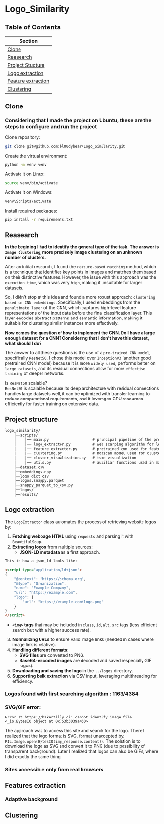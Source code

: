 # Logo_Similarity


## Table of Contents

| Section         |
|----------------|
| [Clone](#clone)|
| [Reasearch](#reasearch) |
| [Project Stucture](#project-structure) | 
| [Logo extraction](#logo-extraction) | 
| [Feature extraction](#features-extraction)|
| [Clustering](#clustering)|



## Clone

### Considering that I made the project on Ubuntu, these are the steps to configure and run the project
Clone repository:
```bash
git clone git@github.com:bl00dybear/Logo_Similarity.git
```
Create the virtual environment:
```bash
python -m venv venv
```
Activate it on Linux:
```bash
source venv/bin/activate  
```
Activate it on Windows:
```bash
venv\Scripts\activate 
```
Install required packages:
```bash
pip install -r requirements.txt
```

## Reasearch

**In the begining I had to identify the general type of the task. The answer is `Image Clustering`, more precisely image clustering on an unknown number of clusters.** 

After an initial research, I found the `Feature-based Matching` method, which is a technique that identifies key points in images and matches them based on their distinctive features. However, the issue with this approach was the `execution time`, which was very `high`, making it unsuitable for larger datasets.

So, I didn’t stop at this idea and found a more robust approach: `clustering based on CNN embeddings`. Specifically, I used embeddings from the `penultimate layer` of the CNN, which captures high-level feature representations of the input data before the final classification layer. This layer encodes abstract patterns and semantic information, making it suitable for clustering similar instances more effectively.

**Now comes the question of how to implement the CNN. Do I have a large enough dataset for a CNN? Considering that I don't have this dataset, what should I do?**

The answer to all these questions is the use of a `pre-trained CNN model`, specifically `ResNet50`. I chose this model over `InceptionV3` (another good pretrained CNN model) because it is more `widely used`, performs better on `large datasets`, and its residual connections allow for more `effective training` of deeper networks.

Is `ResNet50` scalable?<br>
`ResNet50` is scalable because its deep architecture with residual connections handles large datasets well, it can be optimized with transfer learning to reduce computational requirements, and it leverages GPU resources efficiently for faster training on extensive data.
## Project structure

```txt
logo_similarity/
    │──scripts/
    │    │── main.py                    # principal pipeline of the program    
    │    │── logo_extractor.py          # web scarping algorithm for logos
    │    │── feature_extractor.py       # pretrained cnn used for feature extraction    
    │    │── clustering.py              # hdbscan model used for clustering    
    │    │── cluster_visualization.py   # tsne visualization                
    │    │── utils.py                   # auxiliar functions used in main.py
    │──dataset.csv                      
    │──embeddings.npy
    │──logo_dict.csv
    │──logos.snappy.parquet
    │──snappy_parquet_to_csv.py
    │──logos/
    │──results/

```

## **Logo extraction**

The `LogoExtractor` class automates the process of retrieving website logos by:  

1. **Fetching webpage HTML** using `requests` and parsing it with `BeautifulSoup`.  
2. **Extracting logos** from multiple sources:  
   - **JSON-LD metadata** as a first approach.
```html
This is how a json_ld looks like:

<script type="application/ld+json">
{
    "@context": "https://schema.org",
    "@type": "Organization",
    "name": "Example Company",
    "url": "https://example.com",
    "logo": {
        "url": "https://example.com/logo.png"
    }
}
</script>
```
   - **`<img>` tags** that may be included in `class`, `id`, `alt`, `src` tags (less efficient search but with a higher success rate).  
3. **Normalizing URLs** to ensure valid image links (needed in cases where image link is relative).  
4. **Handling different formats**:  
   - **SVG files** are converted to PNG.  
   - **Base64-encoded images** are decoded and saved (especially GIF logos).  
5. **Downloading and saving the logo** in the `../logos` directory.  
6. **Supporting bulk extraction** via CSV input, leveraging multithreading for efficiency.  


### **Logos found with first searching algorithm : 1163/4384**

### SVG/GIF error:
```text
Error at https://bakertilly.ci: cannot identify image file <_io.BytesIO object at 0x753b3039a430>
```
The approach was to access this site and search for the logo. There I realized that the logo format is SVG, format unaccepted by: `PIL.Image.open(BytesIO(img_response.content))`. The solution is to download the logo as SVG and convert it to PNG (due to possibility of transparent background). Later I realized that logos can also be GIFs, where I did exactly the same thing.

### Sites accessible only from real browsers



## Features extraction

### Adaptive background 

## Clustering






